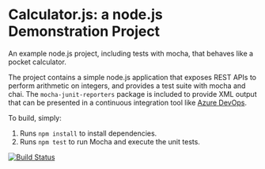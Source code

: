 Calculator.js: a node.js Demonstration Project
==============================================
An example node.js project, including tests with mocha, that behaves like
a pocket calculator.

The project contains a simple node.js application that exposes REST APIs
to perform arithmetic on integers, and provides a test suite with mocha
and chai.  The `mocha-junit-reporters` package is included to provide XML
output that can be presented in a continuous integration tool like
[Azure DevOps](https://azure.com/devops).

To build, simply:

1. Runs `npm install` to install dependencies.
2. Runs `npm test` to run Mocha and execute the unit tests.

[![Build Status](https://dev.azure.com/filipivanov/Integrating%20External%20Source%20Control%20with%20Azure%20Pipelines/_apis/build/status/fivsag.calculator?branchName=master)](https://dev.azure.com/filipivanov/Integrating%20External%20Source%20Control%20with%20Azure%20Pipelines/_build/latest?definitionId=7&branchName=master)
